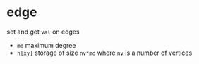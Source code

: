 # edge

set and get `val` on edges

* `md` maximum degree
* `h[xy]` storage of size `nv*md` where `nv` is a number of vertices
